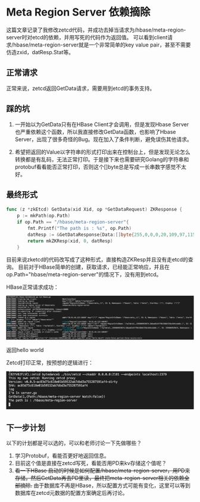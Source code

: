 # Meta Region Server 依赖摘除

这篇文章记录了我修改zetcd代码，并成功去掉当请求为/hbase/meta-region-server时对etcd的依赖，并用写死的代码作为返回值。
可以看到client请求/hbase/meta-region-server就是一个非常简单的key value pair，甚至不需要仿造zxid，datResp.Stat等。

## 正常请求
正常来说，zetcd返回GetData请求，需要用到etcd的事务支持。


## 踩的坑

1. 一开始以为GetData只有在HBase Client才会调用，但是发现Hbase Server也严重依赖这个函数，所以我直接修改GetData函数，也影响了Hbase Server，出现了很多奇怪的Bug。现在加入了条件判断，避免误伤其他请求。

2. 希望把返回的Value以字符串的形式打印出来在控制台上，但是发现无论怎么转换都是有乱码，无法正常打印。于是接下来也需要研究Golang的字符串和protobuf看看能否正常打印，否则这个[]byte总是写成一长串数字感觉不太好。



## 最终形式
```go
func (z *zkEtcd) GetData(xid Xid, op *GetDataRequest) ZKResponse {
	p := mkPath(op.Path)
	if op.Path == "/hbase/meta-region-server"{
		fmt.Printf("The path is : %s", op.Path)
		datResp := &GetDataResponse{Data:[]byte{255,0,0,0,20,109,97,115,116,101,114,58,49,54,48,48,48,238,184,44 ,12 ,55 ,147 ,137 ,251 ,80 ,66 ,85 ,70 ,10 ,24 ,10 ,12 ,49 ,48 ,46 ,57 ,49 ,46 ,52 ,52 ,46 ,49 ,50 ,50 ,16 ,148 ,125 ,24,211,141,170,170,182,46,16,0,24,3}} // region server的地址 
		return mkZKResp(xid, 0, datResp)
	}
```

目前来说zketcd的代码改写成了这种形式，直接构造ZKResp并且没有走etcd的查询。
目前对于HBase简单的创建，获取请求，已经能正常响应，并且在op.Path="hbase/meta-region-server"的情况下，没有用到etcd。

HBase正常请求成功：

![image-20200720101056337](./img/image-20200720101056337.png)

返回hello world



Zetcd打印正常，按预想的逻辑进行：

![image-20200720101150109](./img/image-20200720101150109.png)

## 下一步计划

以下的计划都是可以选的，可以和老师讨论一下先做哪些？

1. 学习Protobuf，看能否更好地返回信息。
2. 目前这个值是直接在zetcd写死，看能否用PD来kv存储这个值呢？
3. ~~看一下HBase 启动的时候是如何配置/hbase/meta-region-server，用PD来存储，然后GetData再去PD里读，最终把meta-region-server相关的依赖全部摘除.~~ 由于数据库不再是HBase，所以配置方式可能有变化，这里可以等到数据库在zetcd元数据的配置方案确定后再讨论。
